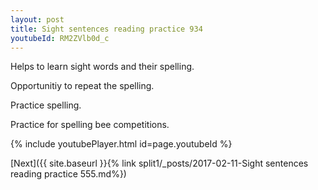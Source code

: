 ```yaml
---
layout: post
title: Sight sentences reading practice 934
youtubeId: RM2ZVlb0d_c
---
```

 
 
Helps to learn sight words and their spelling.

Opportunitiy to repeat the spelling. 

Practice spelling. 
 
Practice for spelling bee competitions. 
 
{% include youtubePlayer.html id=page.youtubeId %}
 
 

[Next]({{ site.baseurl }}{% link  split1/_posts/2017-02-11-Sight sentences reading practice 555.md%})
 
